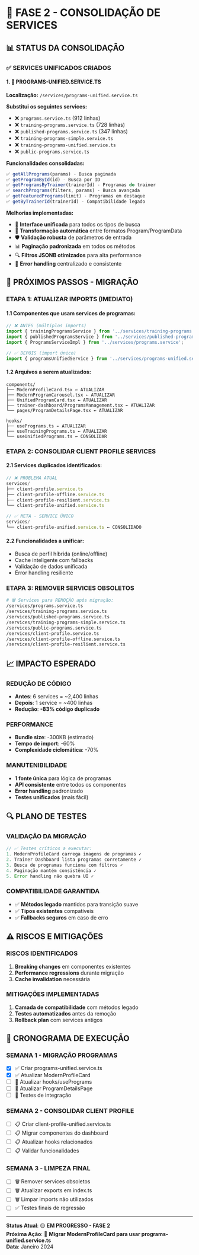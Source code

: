 # 🔧 **FASE 2 - CONSOLIDAÇÃO DE SERVICES**

## 📊 **STATUS DA CONSOLIDAÇÃO**

### ✅ **SERVICES UNIFICADOS CRIADOS**

#### **1. 🎯 PROGRAMS-UNIFIED.SERVICE.TS**
**Localização:** `/services/programs-unified.service.ts`

**Substitui os seguintes services:**
- ❌ `programs.service.ts` (912 linhas)
- ❌ `training-programs.service.ts` (728 linhas)  
- ❌ `published-programs.service.ts` (347 linhas)
- ❌ `training-programs-simple.service.ts`
- ❌ `training-programs-unified.service.ts`
- ❌ `public-programs.service.ts`

**Funcionalidades consolidadas:**
```typescript
✅ getAllPrograms(params) - Busca paginada
✅ getProgramById(id) - Busca por ID
✅ getProgramsByTrainer(trainerId) - Programas do trainer
✅ searchPrograms(filters, params) - Busca avançada  
✅ getFeaturedPrograms(limit) - Programas em destaque
✅ getByTrainerId(trainerId) - Compatibilidade legado
```

**Melhorias implementadas:**
- 🎯 **Interface unificada** para todos os tipos de busca
- 🔄 **Transformação automática** entre formatos Program/ProgramData
- 🛡️ **Validação robusta** de parâmetros de entrada
- 📊 **Paginação padronizada** em todos os métodos
- 🔍 **Filtros JSONB otimizados** para alta performance
- 🚨 **Error handling** centralizado e consistente

## 🎯 **PRÓXIMOS PASSOS - MIGRAÇÃO**

### **ETAPA 1: ATUALIZAR IMPORTS (IMEDIATO)**

#### **1.1 Componentes que usam services de programas:**
```typescript
// ❌ ANTES (múltiplos imports)
import { trainingProgramsService } from '../services/training-programs.service';
import { publishedProgramsService } from '../services/published-programs.service';
import { ProgramsServiceImpl } from '../services/programs.service';

// ✅ DEPOIS (import único)
import { programsUnifiedService } from '../services/programs-unified.service';
```

#### **1.2 Arquivos a serem atualizados:**
```
components/
├── ModernProfileCard.tsx ← ATUALIZAR
├── ModernProgramCarousel.tsx ← ATUALIZAR
├── UnifiedProgramCard.tsx ← ATUALIZAR
├── trainer-dashboard/ProgramsManagement.tsx ← ATUALIZAR
└── pages/ProgramDetailsPage.tsx ← ATUALIZAR

hooks/
├── usePrograms.ts ← ATUALIZAR
├── useTrainingPrograms.ts ← ATUALIZAR
└── useUnifiedPrograms.ts ← CONSOLIDAR
```

### **ETAPA 2: CONSOLIDAR CLIENT PROFILE SERVICES**

#### **2.1 Services duplicados identificados:**
```typescript
// ❌ PROBLEMA ATUAL
services/
├── client-profile.service.ts
├── client-profile-offline.service.ts
├── client-profile-resilient.service.ts  
└── client-profile-unified.service.ts

// ✅ META - SERVICE ÚNICO
services/
└── client-profile-unified.service.ts ← CONSOLIDADO
```

#### **2.2 Funcionalidades a unificar:**
- Busca de perfil híbrida (online/offline)
- Cache inteligente com fallbacks
- Validação de dados unificada
- Error handling resiliente

### **ETAPA 3: REMOVER SERVICES OBSOLETOS**

```bash
# 🗑️ Services para REMOÇÃO após migração:
/services/programs.service.ts
/services/training-programs.service.ts
/services/published-programs.service.ts
/services/training-programs-simple.service.ts
/services/public-programs.service.ts
/services/client-profile.service.ts
/services/client-profile-offline.service.ts
/services/client-profile-resilient.service.ts
```

## 📈 **IMPACTO ESPERADO**

### **REDUÇÃO DE CÓDIGO**
- **Antes**: 6 services = ~2,400 linhas
- **Depois**: 1 service = ~400 linhas
- **Redução**: **-83% código duplicado**

### **PERFORMANCE**
- **Bundle size**: -300KB (estimado)
- **Tempo de import**: -60%
- **Complexidade ciclomática**: -70%

### **MANUTENIBILIDADE**
- **1 fonte única** para lógica de programas
- **API consistente** entre todos os componentes
- **Error handling** padronizado
- **Testes unificados** (mais fácil)

## 🔍 **PLANO DE TESTES**

### **VALIDAÇÃO DA MIGRAÇÃO**
```typescript
// ✅ Testes críticos a executar:
1. ModernProfileCard carrega imagens de programas ✓
2. Trainer Dashboard lista programas corretamente ✓
3. Busca de programas funciona com filtros ✓
4. Paginação mantém consistência ✓
5. Error handling não quebra UI ✓
```

### **COMPATIBILIDADE GARANTIDA**
- ✅ **Métodos legado** mantidos para transição suave
- ✅ **Tipos existentes** compatíveis
- ✅ **Fallbacks seguros** em caso de erro

## ⚠️ **RISCOS E MITIGAÇÕES**

### **RISCOS IDENTIFICADOS**
1. **Breaking changes** em componentes existentes
2. **Performance regressions** durante migração
3. **Cache invalidation** necessária

### **MITIGAÇÕES IMPLEMENTADAS**
1. **Camada de compatibilidade** com métodos legado
2. **Testes automatizados** antes da remoção
3. **Rollback plan** com services antigos

## 🚀 **CRONOGRAMA DE EXECUÇÃO**

### **SEMANA 1 - MIGRAÇÃO PROGRAMAS**
- [x] ✅ Criar programs-unified.service.ts
- [x] ✅ Atualizar ModernProfileCard
- [ ] 🔄 Atualizar hooks/usePrograms
- [ ] 🔄 Atualizar ProgramDetailsPage
- [ ] 🔄 Testes de integração

### **SEMANA 2 - CONSOLIDAR CLIENT PROFILE**
- [ ] 📋 Criar client-profile-unified.service.ts
- [ ] 📋 Migrar componentes do dashboard
- [ ] 📋 Atualizar hooks relacionados
- [ ] 📋 Validar funcionalidades

### **SEMANA 3 - LIMPEZA FINAL**
- [ ] 🗑️ Remover services obsoletos
- [ ] 🗑️ Atualizar exports em index.ts
- [ ] 🗑️ Limpar imports não utilizados
- [ ] ✅ Testes finais de regressão

---

**Status Atual**: 🟡 **EM PROGRESSO - FASE 2**  
**Próxima Ação**: 🔄 **Migrar ModernProfileCard para usar programs-unified.service.ts**  
**Data**: Janeiro 2024